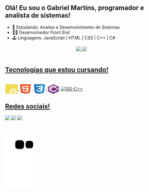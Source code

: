 ## Olá! Eu sou o Gabriel Martins, programador e analista de sistemas!

- 🌱 Estudando: Analise e Desenvolvimento de Sistemas
- 🧑‍🔧 Desenvolvedor Front End
- 🕹 Linguagens: JavaScript | HTML | CSS | C++ | C#

<div align="Center">
  <a href="https://github.com/GabrielMartinsFerreira">
  <img height="160em" src="https://github-readme-stats.vercel.app/api?username=GabrielMartinsFerreira&show_icons=true&theme=radical&include_all_commits=true&count_private=true"/>
    <img height="160em" src="https://github-readme-stats.vercel.app/api/top-langs/?username=GabrielMartinsFerreira&layout=compact&langs_count=7&theme=radical"/>
</div><br/>

## Tecnologias que estou cursando!

<div style="display: inline_block"><br>
  <img align="center" alt="GG-Js" height="32" width="42" src="https://raw.githubusercontent.com/devicons/devicon/master/icons/javascript/javascript-plain.svg">
  <img align="center" alt="GG-HTML" height="32" width="42" src="https://raw.githubusercontent.com/devicons/devicon/master/icons/html5/html5-original.svg">
  <img align="center" alt="GG-CSS" height="32" width="42" src="https://raw.githubusercontent.com/devicons/devicon/master/icons/css3/css3-original.svg">
  <img align="center" alt="GG-Csharp" height="32" width="42" src="https://raw.githubusercontent.com/devicons/devicon/master/icons/csharp/csharp-original.svg">
  <img align="center" alt="GG-C++" height="32" width="42" src="https://cdn.worldvectorlogo.com/logos/c.svg">
</div>

## Redes sociais!

<div> 
  <a href="https://instagram.com/gg_martins20" target="_blank"><img src="https://img.shields.io/badge/-Instagram-%23E4405F?style=for-the-badge&logo=instagram&logoColor=white" target="_blank"></a>
  <a href = "mailto:gabrielmf2013@gmail.com"><img src="https://img.shields.io/badge/-Gmail-%23333?style=for-the-badge&logo=gmail&logoColor=white" target="_blank"></a>
  <a href="https://www.linkedin.com/in/gabriel-martins-002a94220" target="_blank"><img src="https://img.shields.io/badge/-LinkedIn-%230077B5?style=for-the-badge&logo=linkedin&logoColor=white" target="_blank"></a> 
  
  ##
 
  ![Snake animation](https://github.com/GabrielMartinsFerreira/GabrielMartinsFerreira/blob/output/github-contribution-grid-snake.svg)
 
</div>
